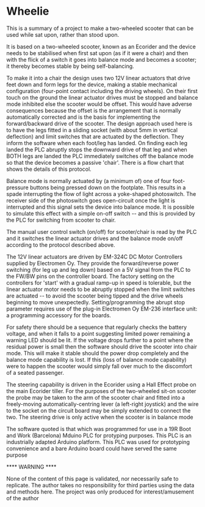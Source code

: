 # Wheelie
This is a summary of a project to make a two-wheeled scooter that can be used while sat upon, rather than stood upon.

It is based on a two-wheeled scooter, known as an Ecorider and the device needs to be stabilised when first sat upon (as if it were a chair) and then with the flick of a switch it goes into balance mode and becomes a scooter; it thereby becomes stable by being self-balancing.

To make it into a chair the design uses two 12V linear actuators that drive feet down and form legs for the device, making a stable mechanical configuration (four-point contact including the driving wheels). On their first touch on the ground the linear actuator drives must be stopped and balance mode inhibited else the scooter would be offset.  This would have adverse consequences because the offset is the arrangement that is normally automatically corrected and is the basis for implementing the forward/backward drive of the scooter.  The design approach used here is to have the legs fitted in a sliding socket (with about 5mm in vertical deflection) and limit switches that are actuated by the deflection. They inform the software when each foot/leg has landed.  On finding each leg landed the PLC abruptly stops the downward drive of that leg and when BOTH legs are landed the PLC immediately switches off the balance mode so that the device becomes a passive 'chair'.  There is a flow chart that shows the details of this protocol.

Balance mode is normally actuated by (a minimum of) one of four foot-pressure buttons being pressed down on the footplate. This results in a spade interrupting the flow of light across a yoke-shaped photoswitch.  The receiver side of the photoswitch goes open-circuit once the light is interrupted and this signal sets the device into balance mode.  It is possible to simulate this effect with a simple on-off switch -- and this is provided by the PLC for switching from scooter to chair.

The manual user control switch (on/off) for scooter/chair is read by the PLC and it switches the linear actuator drives and the balance mode on/off according to the protocol described above.

The 12V linear actuators are driven by EM-324C DC Motor Controllers supplied by Electromen Oy.  They provide the forward/reverse power switching (for leg up and leg down) based on a 5V signal from the PLC to the FW/BW pins on the controller board.  The factory setting on the controllers for 'start' with a gradual ramp-up in speed is tolerable, but the linear actuator motor needs to be abruptly stopped when the limit switches are actuated -- to avoid the scooter being tipped and the drive wheels beginning to move unexpectedly.  Setting/programming the abrupt stop parameter requires use of the plug-in Electromen Oy EM-236 interface unit: a programming accessory for the boards.

For safety there should be a sequence that regularly checks the battery voltage, and when it falls to a point suggesting limited power remaining a warning LED should be lit.  If the voltage drops further to a point where the residual power is small then the software should drive the scooter into chair mode.  This will make it stable should the power drop completely and the balance mode capability is lost.  If this (loss of balance mode capability) were to happen the scooter would simply fall over much to the discomfort of a seated passenger.

The steering capability is driven in the Ecorider using a Hall Effect probe on the main Ecorider tiller.  For the purposes of the two-wheeled sit-on scooter the probe may be taken to the arm of the scooter chair and fitted into a freely-moving automatically-centring lever (a left-right joystick) and the wire to the socket on the circuit board may be simply extended to connect the two.  The steering drive is only active when the scooter is in balance mode

The software quoted is that which was programmed for use in a 19R Boot and Work (Barcelona) Mduino PLC for protyping purposes.  This PLC is an industrially adapted Arduino platform.  This PLC was used for prototyping convenience and a bare Arduino board could have served the same purpose

**** WARNING ****

None of the content of this page is validated, nor necessarily safe to replicate.  The author takes no responsibility for third parties using the data and methods here.  The project was only produced for interest/amusement of the author
